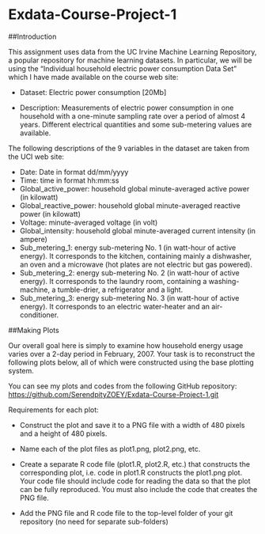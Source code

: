 Exdata-Course-Project-1
===========================

##Introduction

This assignment uses data from the UC Irvine Machine Learning Repository, a popular repository for machine learning datasets. In particular, we will be using the “Individual household electric power consumption Data Set” which I have made available on the course web site:

- Dataset: Electric power consumption [20Mb]

- Description: Measurements of electric power consumption in one household with a one-minute sampling rate over a period of almost 4 years. Different electrical quantities and some sub-metering values are available.

The following descriptions of the 9 variables in the dataset are taken from the UCI web site:

- Date: Date in format dd/mm/yyyy  
- Time: time in format hh:mm:ss  
- Global_active_power: household global minute-averaged active power (in kilowatt)  
- Global_reactive_power: household global minute-averaged reactive power (in kilowatt)  
- Voltage: minute-averaged voltage (in volt)  
- Global_intensity: household global minute-averaged current intensity (in ampere)  
- Sub_metering_1: energy sub-metering No. 1 (in watt-hour of active energy). It corresponds to the kitchen, containing mainly a dishwasher, an oven and a microwave (hot plates are not electric but gas powered).  
- Sub_metering_2: energy sub-metering No. 2 (in watt-hour of active energy). It corresponds to the laundry room, containing a washing-machine, a tumble-drier, a refrigerator and a light.  
- Sub_metering_3: energy sub-metering No. 3 (in watt-hour of active energy). It corresponds to an electric water-heater and an air-conditioner.  


##Making Plots

Our overall goal here is simply to examine how household energy usage varies over a 2-day period in February, 2007. Your task is to reconstruct the following plots below, all of which were constructed using the base plotting system.

You can see my plots and codes from the following GitHub repository: https://github.com/SerendpityZOEY/Exdata-Course-Project-1.git

Requirements for each plot:  

- Construct the plot and save it to a PNG file with a width of 480 pixels and a height of 480 pixels.  

- Name each of the plot files as plot1.png, plot2.png, etc.  

- Create a separate R code file (plot1.R, plot2.R, etc.) that constructs the corresponding plot, i.e. code in plot1.R constructs the plot1.png plot. Your code file should include code for reading the data so that the plot can be fully reproduced. You must also include the code that creates the PNG file.  
- Add the PNG file and R code file to the top-level folder of your git repository (no need for separate sub-folders)  



